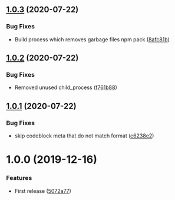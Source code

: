 ## [1.0.3](https://github.com/unlight/remark-sources/compare/v1.0.2...v1.0.3) (2020-07-22)


### Bug Fixes

* Build process which removes garbage files npm pack ([8afc81b](https://github.com/unlight/remark-sources/commit/8afc81bdde839c7328e3017159809cee4dc180ed))

## [1.0.2](https://github.com/unlight/remark-sources/compare/v1.0.1...v1.0.2) (2020-07-22)


### Bug Fixes

* Removed unused child_process ([f761b88](https://github.com/unlight/remark-sources/commit/f761b8826a8e4429f67a736deaf8aab5276aadb9))

## [1.0.1](https://github.com/unlight/remark-sources/compare/v1.0.0...v1.0.1) (2020-07-22)


### Bug Fixes

* skip codeblock meta that do not match format ([c6238e2](https://github.com/unlight/remark-sources/commit/c6238e2106aafc18c27a6674b486f3a2a51c13d5))

# 1.0.0 (2019-12-16)


### Features

* First release ([5072a77](https://github.com/unlight/remark-sources/commit/5072a77a4498d22f1dcaa94b7ef50efec8fe5820))
